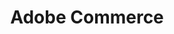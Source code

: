 ---
title: Adobe Commerce
openAPISpec: https://raw.githubusercontent.com/AdobeDocs/commerce-services/redoc-test/src/pages/redoc-test/guest-schema-2.4.6.yaml
---